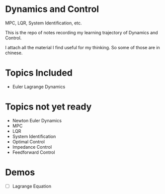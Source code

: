 # Dynamics and Control

MPC, LQR, System Identification, etc.

This is the repo of notes recording my learning trajectory of Dynamics and Control.

I attach all the material I find useful for my thinking. So some of those are in chinese.

# Topics Included

- Euler Lagrange Dynamics

# Topics not yet ready

- Newton Euler Dynamics
- MPC
- LQR
- System Identification
- Optimal Control
- Impedance Control
- Feedforward Control

# Demos

- [ ] Lagrange Equation
